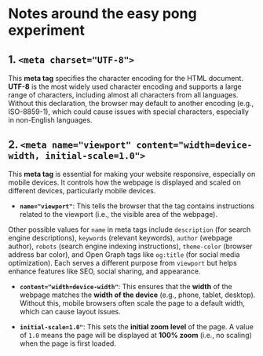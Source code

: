 # Notes around the easy pong experiment

## 1. `<meta charset="UTF-8">`

This **meta tag** specifies the character encoding for the HTML document. **UTF-8** is the most widely used character encoding and supports a large range of characters, including almost all characters from all languages. Without this declaration, the browser may default to another encoding (e.g., ISO-8859-1), which could cause issues with special characters, especially in non-English languages.

## 2. `<meta name="viewport" content="width=device-width, initial-scale=1.0">`

This **meta tag** is essential for making your website responsive, especially on mobile devices. It controls how the webpage is displayed and scaled on different devices, particularly mobile devices.

- **`name="viewport"`**: This tells the browser that the tag contains instructions related to the viewport (i.e., the visible area of the webpage).

Other possible values for `name` in meta tags include `description` (for search engine descriptions), `keywords` (relevant keywords), `author` (webpage author), `robots` (search engine indexing instructions), `theme-color` (browser address bar color), and Open Graph tags like `og:title` (for social media optimization). Each serves a different purpose from `viewport` but helps enhance features like SEO, social sharing, and appearance.

- **`content="width=device-width"`**: This ensures that the **width** of the webpage matches the **width of the device** (e.g., phone, tablet, desktop). Without this, mobile browsers often scale the page to a default width, which can cause layout issues.

- **`initial-scale=1.0"`**: This sets the **initial zoom level** of the page. A value of `1.0` means the page will be displayed at **100% zoom** (i.e., no scaling) when the page is first loaded.
